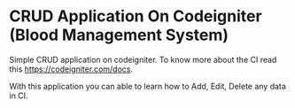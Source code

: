 # CRUD Application On Codeigniter (Blood Management System)

Simple CRUD application on codeigniter. To know more about the CI read this https://codeigniter.com/docs.

With this application you can able to learn how to Add, Edit, Delete any data in CI.
